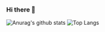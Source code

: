 ### Hi there 👋

<!--
**Jieun55/Jieun55** is a ✨ _special_ ✨ repository because its `README.md` (this file) appears on your GitHub profile.

Here are some ideas to get you started:

- 🔭 I’m currently working on ...
- 🌱 I’m currently learning ...
- 👯 I’m looking to collaborate on ...
- 🤔 I’m looking for help with ...
- 💬 Ask me about ...
- 📫 How to reach me: ...
- 😄 Pronouns: ...
- ⚡ Fun fact: ...
-->

![Anurag's github stats](https://github-readme-stats.vercel.app/api?username=Jieun55&show_icons=true&theme=tokyonight)
![Top Langs](https://github-readme-stats.vercel.app/api/top-langs/?username=Jieun55디&layout=compact&theme=tokyonight)
